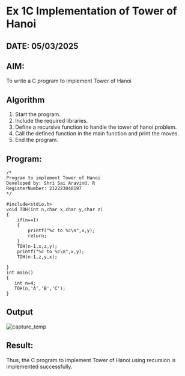 # Ex 1C Implementation of Tower of Hanoi
## DATE: 05/03/2025
## AIM:
To write a C program to implement Tower of Hanoi

## Algorithm
1. Start the program.
2. Include the required libraries.
3. Define a recursive function to handle the tower of hanoi problem.
4. Call the defined function in the main function and print the moves.
5. End the program.

## Program:
```
/*
Program to implement Tower of Hanoi
Developed by: Shri Sai Aravind. R
RegisterNumber: 212223040197
*/

#include<stdio.h>
void TOH(int n,char x,char y,char z)
{
    if(n==1)
    {
        printf("%c to %c\n",x,y);
        return;
    }
    TOH(n-1,x,z,y);
    printf("%c to %c\n",x,y);
    TOH(n-1,z,y,x);
    
}
int main()
{
   int n=4;
   TOH(n,'A','B','C');
}
```

## Output

![capture_temp](https://github.com/user-attachments/assets/8b61fb97-eec9-48e5-b523-6c19bc5eb43a)


## Result:
Thus, the C program to implement Tower of Hanoi using recursion is implemented successfully.
